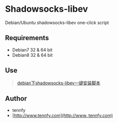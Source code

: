 # Shadowsocks-libev
Debian/Ubuntu shadowsocks-libev one-click script

## Requirements
* Debian7 32 & 64 bit
* Debian8 32 & 64 bit 

## Use
> [debian下shadowsocks-libev一键安装脚本](http://www.tennfy.com/2136.html)

## Author
* tennfy
* [http://www.tennfy.com](http://www.,tennfy.com)

